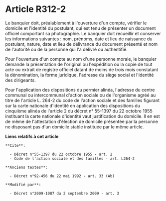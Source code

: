 # Article R312-2

Le banquier doit, préalablement à l'ouverture d'un compte, vérifier le domicile et l'identité du postulant, qui est tenu de
présenter un document officiel comportant sa photographie. Le banquier doit recueillir et conserver les informations
suivantes : nom, prénoms, date et lieu de naissance du postulant, nature, date et lieu de délivrance du document présenté et
nom de l'autorité ou de la personne qui l'a délivré ou authentifié. 

Pour l'ouverture d'un compte au nom d'une personne morale, le banquier demande la présentation de l'original ou l'expédition
ou la copie de tout acte ou extrait de registre officiel datant de moins de trois mois constatant la dénomination, la forme
juridique, l'adresse du siège social et l'identité des dirigeants. 

Pour l'application des dispositions du permier alinéa, l'adresse du centre communal ou intercommunal d'action sociale ou de
l'organisme agréé au titre de l'article L. 264-2 du code de l'action sociale et des familles figurant sur la carte nationale
d'identité en application des dispositions du cinquième alinéa de l'article 2 du décret n° 55-1397 du 22 octobre 1955
instituant la carte nationale d'identité vaut justification du domicile. Il en est de même de l'attestation d'élection de
domicile présentée par la personne ne disposant pas d'un domicile stable instituée par le même article.

**Liens relatifs à cet article**

	**Cite**:

	  - Décret n°55-1397 du 22 octobre 1955 - art. 2
	  - Code de l'action sociale et des familles - art. L264-2

	**Anciens textes**:

	  - Décret n°92-456 du 22 mai 1992 - art. 33 (Ab)

	**Modifié par**:

	  - Décret n°2009-1087 du 2 septembre 2009 - art. 3

